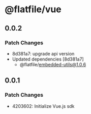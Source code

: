 # @flatfile/vue

## 0.0.2

### Patch Changes

- 8d381a7: upgrade api version
- Updated dependencies [8d381a7]
  - @flatfile/embedded-utils@1.0.6

## 0.0.1

### Patch Changes

- 4203602: Initialize Vue.js sdk

